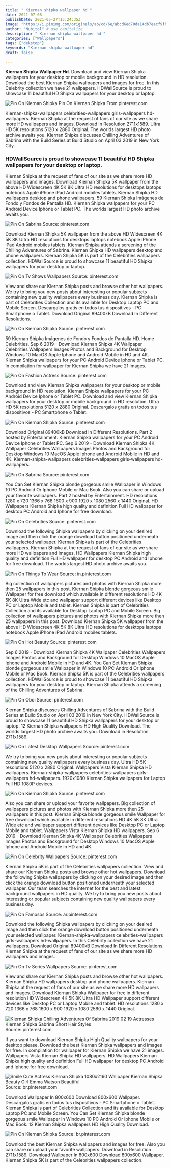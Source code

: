 ```yaml
---
title: " Kiernan shipka wallpaper hd "
date: 2021-07-08
publishDate: 2021-05-27T15:24:35Z
image: "https://i.pinimg.com/originals/ab/cd/6e/abcd6ed70da14db7eacf9fb13677467d.jpg"
author: "Nubitol" # use capitalize
description: " Kiernan shipka wallpaper hd "
categories: ["Wallpapers"]
tags: ["dekstop"]
keywords: "Kiernan shipka wallpaper hd"
draft: false

---
```



**Kiernan Shipka Wallpaper Hd**. Download and view Kiernan Shipka wallpapers for your desktop or mobile background in HD resolution. Download the best Kiernan Shipka wallpapers and images for free. In this Celebrity collection we have 21 wallpapers. HDWallSource is proud to showcase 11 beautiful HD Shipka wallpapers for your desktop or laptop.

![Pin On Kiernan Shipka](https://i.pinimg.com/736x/1e/00/61/1e00618200f3fe50ff04969327f418c4.jpg "Pin On Kiernan Shipka")
Pin On Kiernan Shipka From pinterest.com


Kiernan-shipka-wallpapers celebrities-wallpapers girls-wallpapers hd-wallpapers. Kiernan Shipka at the request of fans of our site as we share more HD wallpapers and images. Download in Resolution 2711x1589. Ultra HD 5K resolutions 5120 x 2880 Original. The worlds largest HD photo archive awaits you. Kiernan Shipka dIscusses Chilling Adventures of Sabrina with the Build Series at Build Studio on April 03 2019 in New York City.

### HDWallSource is proud to showcase 11 beautiful HD Shipka wallpapers for your desktop or laptop.

Kiernan Shipka at the request of fans of our site as we share more HD wallpapers and images. Download Kiernan Shipka 5K wallpaper from the above HD Widescreen 4K 5K 8K Ultra HD resolutions for desktops laptops notebook Apple iPhone iPad Android mobiles tablets. Kiernan Shipka HD wallpapers desktop and phone wallpapers. 59 Kiernan Shipka Imágenes de Fondo y Fondos de Pantalla HD. Kiernan Shipka wallpapers for your PC Android Device Iphone or Tablet PC. The worlds largest HD photo archive awaits you.


![Pin On Sabrina](https://i.pinimg.com/originals/da/fd/95/dafd958c460d350b65e3b2b51131c1c0.jpg "Pin On Sabrina")
Source: pinterest.com

Download Kiernan Shipka 5K wallpaper from the above HD Widescreen 4K 5K 8K Ultra HD resolutions for desktops laptops notebook Apple iPhone iPad Android mobiles tablets. Kiernan Shipka attends a screening of the Chilling Adventures of Sabrina. Kiernan Shipka HD wallpapers desktop and phone wallpapers. Kiernan Shipka 5K is part of the Celebrities wallpapers collection. HDWallSource is proud to showcase 11 beautiful HD Shipka wallpapers for your desktop or laptop.

![Pin On Tv Shows Wallpapers](https://i.pinimg.com/736x/f7/eb/20/f7eb2029d6d0699e109631513aaa608c.jpg "Pin On Tv Shows Wallpapers")
Source: pinterest.com

View and share our Kiernan Shipka posts and browse other hot wallpapers. We try to bring you new posts about interesting or popular subjects containing new quality wallpapers every business day. Kiernan Shipka is part of Celebrities Collection and its available for Desktop Laptop PC and Mobile Screen. Descargalos gratis en todos tus dispositivos - PC Smartphone o Tablet. Download Original 89400kB Download In Different Resolutions.

![Pin On Kiernan Shipka](https://i.pinimg.com/474x/eb/ea/38/ebea38b89d22d02b053dd594a9ef0116.jpg "Pin On Kiernan Shipka")
Source: pinterest.com

59 Kiernan Shipka Imágenes de Fondo y Fondos de Pantalla HD. Home Celebrities. Sep 6 2019 - Download Kiernan Shipka 4K Wallpaper Celebrities Wallpapers Images Photos and Background for Desktop Windows 10 MacOS Apple Iphone and Android Mobile in HD and 4K. Kiernan Shipka wallpapers for your PC Android Device Iphone or Tablet PC. In compilation for wallpaper for Kiernan Shipka we have 21 images.

![Pin On Fashion Actress](https://i.pinimg.com/originals/21/59/aa/2159aa7af484d0ddcf0bd20757486c26.jpg "Pin On Fashion Actress")
Source: pinterest.com

Download and view Kiernan Shipka wallpapers for your desktop or mobile background in HD resolution. Kiernan Shipka wallpapers for your PC Android Device Iphone or Tablet PC. Download and view Kiernan Shipka wallpapers for your desktop or mobile background in HD resolution. Ultra HD 5K resolutions 5120 x 2880 Original. Descargalos gratis en todos tus dispositivos - PC Smartphone o Tablet.

![Pin On Kiernan Shipka](https://i.pinimg.com/736x/1e/00/61/1e00618200f3fe50ff04969327f418c4.jpg "Pin On Kiernan Shipka")
Source: pinterest.com

Download Original 89400kB Download In Different Resolutions. Part 2 hosted by Entertainment. Kiernan Shipka wallpapers for your PC Android Device Iphone or Tablet PC. Sep 6 2019 - Download Kiernan Shipka 4K Wallpaper Celebrities Wallpapers Images Photos and Background for Desktop Windows 10 MacOS Apple Iphone and Android Mobile in HD and 4K. Kiernan-shipka-wallpapers celebrities-wallpapers girls-wallpapers hd-wallpapers.

![Pin On Sabrina](https://i.pinimg.com/originals/65/3b/f9/653bf9648512f1cb3c4e721ec874d820.jpg "Pin On Sabrina")
Source: pinterest.com

You Can Set Kiernan Shipka blonde gorgeous smile Wallpaper in Windows 10 PC Android Or Iphone Mobile or Mac Book. Also you can share or upload your favorite wallpapers. Part 2 hosted by Entertainment. HD resolutions 1280 x 720 1366 x 768 1600 x 900 1920 x 1080 2560 x 1440 Original. HD Wallpapers Kiernan Shipka high quality and definition Full HD wallpaper for desktop PC Android and Iphone for free download.

![Pin On Celebrities](https://i.pinimg.com/736x/0d/b4/d0/0db4d0726456b39999a8289bfcea7015.jpg "Pin On Celebrities")
Source: pinterest.com

Download the following Shipka wallpapers by clicking on your desired image and then click the orange download button positioned underneath your selected wallpaper. Kiernan Shipka is part of the Celebrities wallpapers. Kiernan Shipka at the request of fans of our site as we share more HD wallpapers and images. HD Wallpapers Kiernan Shipka high quality and definition Full HD wallpaper for desktop PC Android and Iphone for free download. The worlds largest HD photo archive awaits you.

![Pin On Things To Wear](https://i.pinimg.com/originals/1c/1f/63/1c1f63112c5b03ec71e546d6b78e6592.jpg "Pin On Things To Wear")
Source: in.pinterest.com

Big collection of wallpapers pictures and photos with Kiernan Shipka more then 25 wallpapers in this post. Kiernan Shipka blonde gorgeous smile Wallpaper for free download which available in different resolutions HD 4K 5K 8K Ultra Wide etc and wallpaper support different devices like Desktop PC or Laptop Mobile and tablet. Kiernan Shipka is part of Celebrities Collection and its available for Desktop Laptop PC and Mobile Screen. Big collection of wallpapers pictures and photos with Kiernan Shipka more then 25 wallpapers in this post. Download Kiernan Shipka 5K wallpaper from the above HD Widescreen 4K 5K 8K Ultra HD resolutions for desktops laptops notebook Apple iPhone iPad Android mobiles tablets.

![Pin On Hot Beauty](https://i.pinimg.com/originals/4a/d4/c8/4ad4c8840932a36f5a3edb212c1b68d6.jpg "Pin On Hot Beauty")
Source: pinterest.com

Sep 6 2019 - Download Kiernan Shipka 4K Wallpaper Celebrities Wallpapers Images Photos and Background for Desktop Windows 10 MacOS Apple Iphone and Android Mobile in HD and 4K. You Can Set Kiernan Shipka blonde gorgeous smile Wallpaper in Windows 10 PC Android Or Iphone Mobile or Mac Book. Kiernan Shipka 5K is part of the Celebrities wallpapers collection. HDWallSource is proud to showcase 11 beautiful HD Shipka wallpapers for your desktop or laptop. Kiernan Shipka attends a screening of the Chilling Adventures of Sabrina.

![Pin On Oboi](https://i.pinimg.com/originals/da/89/72/da89728062c03814d66c40eb1a7a6f6b.jpg "Pin On Oboi")
Source: pinterest.com

Kiernan Shipka dIscusses Chilling Adventures of Sabrina with the Build Series at Build Studio on April 03 2019 in New York City. HDWallSource is proud to showcase 11 beautiful HD Shipka wallpapers for your desktop or laptop. 12 Kiernan Shipka wallpapers HD High Quality Download. The worlds largest HD photo archive awaits you. Download in Resolution 2711x1589.

![Pin On Latest Desktop Wallpapers](https://i.pinimg.com/736x/f3/6a/c0/f36ac0cff5c1a0fbdaf6b1f21ae5774e.jpg "Pin On Latest Desktop Wallpapers")
Source: pinterest.com

We try to bring you new posts about interesting or popular subjects containing new quality wallpapers every business day. Ultra HD 5K resolutions 5120 x 2880 Original. Wallpapers Vista Kiernan Shipka HD wallpapers. Kiernan-shipka-wallpapers celebrities-wallpapers girls-wallpapers hd-wallpapers. 1920x1080 Kiernan Shipka wallpapers for Laptop Full HD 1080P devices.

![Pin On Kiernan Shipka](https://i.pinimg.com/474x/27/67/6e/27676ef42adf63dcfb120a8eb0f6850c.jpg "Pin On Kiernan Shipka")
Source: pinterest.com

Also you can share or upload your favorite wallpapers. Big collection of wallpapers pictures and photos with Kiernan Shipka more then 25 wallpapers in this post. Kiernan Shipka blonde gorgeous smile Wallpaper for free download which available in different resolutions HD 4K 5K 8K Ultra Wide etc and wallpaper support different devices like Desktop PC or Laptop Mobile and tablet. Wallpapers Vista Kiernan Shipka HD wallpapers. Sep 6 2019 - Download Kiernan Shipka 4K Wallpaper Celebrities Wallpapers Images Photos and Background for Desktop Windows 10 MacOS Apple Iphone and Android Mobile in HD and 4K.

![Pin On Celebrity Wallpapers](https://i.pinimg.com/originals/12/79/c4/1279c48563863cc215174db73865adcb.jpg "Pin On Celebrity Wallpapers")
Source: pinterest.com

Kiernan Shipka 5K is part of the Celebrities wallpapers collection. View and share our Kiernan Shipka posts and browse other hot wallpapers. Download the following Shipka wallpapers by clicking on your desired image and then click the orange download button positioned underneath your selected wallpaper. Our team searches the internet for the best and latest background wallpapers in HD quality. We try to bring you new posts about interesting or popular subjects containing new quality wallpapers every business day.

![Pin On Famosos](https://i.pinimg.com/originals/d5/ea/65/d5ea65fe1c7023e87b2c53f05f072089.jpg "Pin On Famosos")
Source: ar.pinterest.com

Download the following Shipka wallpapers by clicking on your desired image and then click the orange download button positioned underneath your selected wallpaper. Kiernan-shipka-wallpapers celebrities-wallpapers girls-wallpapers hd-wallpapers. In this Celebrity collection we have 21 wallpapers. Download Original 89400kB Download In Different Resolutions. Kiernan Shipka at the request of fans of our site as we share more HD wallpapers and images.

![Pin On Tv Series Wallpapers](https://i.pinimg.com/originals/56/7a/0f/567a0f0caccc972cfd4fc851d0248fac.jpg "Pin On Tv Series Wallpapers")
Source: pinterest.com

View and share our Kiernan Shipka posts and browse other hot wallpapers. Kiernan Shipka HD wallpapers desktop and phone wallpapers. Kiernan Shipka at the request of fans of our site as we share more HD wallpapers and images. Download Kiernan Shipka Wallpaper for free in different resolution HD Widescreen 4K 5K 8K Ultra HD Wallpaper support different devices like Desktop PC or Laptop Mobile and tablet. HD resolutions 1280 x 720 1366 x 768 1600 x 900 1920 x 1080 2560 x 1440 Original.

![Kiernan Shipka Chilling Adventures Of Sabrina 2019 02 19 Actresses Kiernan Shipka Sabrina Short Hair Styles](https://i.pinimg.com/originals/0f/0b/3c/0f0b3c7aaa38db5421dbe29c44bcc960.jpg "Kiernan Shipka Chilling Adventures Of Sabrina 2019 02 19 Actresses Kiernan Shipka Sabrina Short Hair Styles")
Source: pinterest.com

If you want to download Kiernan Shipka High Quality wallpapers for your desktop please. Download the best Kiernan Shipka wallpapers and images for free. In compilation for wallpaper for Kiernan Shipka we have 21 images. Wallpapers Vista Kiernan Shipka HD wallpapers. HD Wallpapers Kiernan Shipka high quality and definition Full HD wallpaper for desktop PC Android and Iphone for free download.

![Smile Cute Actress Kiernan Shipka 1080x2160 Wallpaper Kiernan Shipka Beauty Girl Emma Watson Beautiful](https://i.pinimg.com/originals/77/2d/6d/772d6d2191b7792f103318aa67978f48.jpg "Smile Cute Actress Kiernan Shipka 1080x2160 Wallpaper Kiernan Shipka Beauty Girl Emma Watson Beautiful")
Source: br.pinterest.com

Download Wallpaper In 800x600 Download 800x600 Wallpaper. Descargalos gratis en todos tus dispositivos - PC Smartphone o Tablet. Kiernan Shipka is part of Celebrities Collection and its available for Desktop Laptop PC and Mobile Screen. You Can Set Kiernan Shipka blonde gorgeous smile Wallpaper in Windows 10 PC Android Or Iphone Mobile or Mac Book. 12 Kiernan Shipka wallpapers HD High Quality Download.

![Pin On Kiernan Shipka](https://i.pinimg.com/originals/ab/cd/6e/abcd6ed70da14db7eacf9fb13677467d.jpg "Pin On Kiernan Shipka")
Source: br.pinterest.com

Download the best Kiernan Shipka wallpapers and images for free. Also you can share or upload your favorite wallpapers. Download in Resolution 2711x1589. Download Wallpaper In 800x600 Download 800x600 Wallpaper. Kiernan Shipka 5K is part of the Celebrities wallpapers collection.

